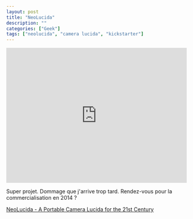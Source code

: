 ```yaml
---
layout: post
title: "NeoLucida"
description: ""
categories: ["Geek"]
tags: ["neolucida", "camera lucida", "kickstarter"]
---
```


<iframe width="480" height="360" src="http://www.kickstarter.com/projects/neolucida/neolucida-a-portable-camera-lucida-for-the-21st-ce/widget/video.html" frameborder="0"> </iframe>

Super projet. Dommage que j'arrive trop tard. Rendez-vous pour la commercialisation en 2014 ?

[NeoLucida - A Portable Camera Lucida for the 21st Century][1]

[1]: http://www.kickstarter.com/projects/neolucida/neolucida-a-portable-camera-lucida-for-the-21st-ce
